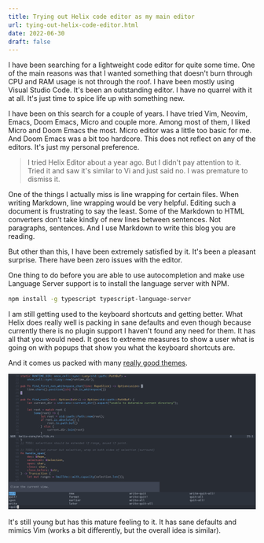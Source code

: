 ```yaml
---
title: Trying out Helix code editor as my main editor
url: tying-out-helix-code-editor.html
date: 2022-06-30
draft: false
---
```


I have been searching for a lightweight code editor for quite some time. One of the main reasons was that I wanted something that doesn't burn through CPU and RAM usage is not through the roof. I have been mostly using Visual Studio Code. It's been an outstanding editor. I have no quarrel with it at all. It's just time to spice life up with something new.

I have been on this search for a couple of years. I have tried Vim, Neovim, Emacs, Doom Emacs, Micro and couple more. Among most of them, I liked Micro and Doom Emacs the most. Micro editor was a little too basic for me. And Doom Emacs was a bit too hardcore. This does not reflect on any of the editors. It's just my personal preference.

> I tried Helix Editor about a year ago. But I didn't pay attention to it. Tried it and saw it's similar to Vi and just said no. I was premature to dismiss it.

One of the things I actually miss is line wrapping for certain files. When writing Markdown, line wrapping would be very helpful. Editing such a document is frustrating to say the least. Some of the Markdown to HTML converters don't take kindly of new lines between sentences. Not paragraphs, sentences. And I use Markdown to write this blog you are reading.

But other than this, I have been extremely satisfied by it. It's been a pleasant surprise. There have been zero issues with the editor.

One thing to do before you are able to use autocompletion and make use Language Server support is to install the language server with NPM.

```sh
npm install -g typescript typescript-language-server
```

I am still getting used to the keyboard shortcuts and getting better. What Helix does really well is packing in sane defaults and even though because currently there is no plugin support I haven't found any need for them. It has all that you would need. It goes to extreme measures to show a user what is going on with popups that show you what the keyboard shortcuts are.

And it comes us packed with many [really good themes](https://github.com/helix-editor/helix/wiki/Themes).

![Editor](/assets/helix-editor/editor.png)

It's still young but has this mature feeling to it. It has sane defaults and mimics Vim (works a bit differently, but the overall idea is similar).

